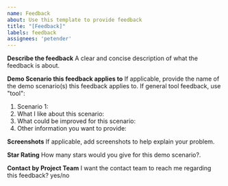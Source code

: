 ```yaml
---
name: Feedback
about: Use this template to provide feedback
title: "[Feedback]"
labels: feedback
assignees: 'petender'
---
```


**Describe the feedback**
A clear and concise description of what the feedback is about.

**Demo Scenario this feedback applies to**
If applicable, provide the name of the demo scenario(s) this feedback applies to. If general tool feedback, use "tool":
1. Scenario 1: 
2. What I like about this scenario:
3. What could be improved for this scenario:
4. Other information you want to provide:

**Screenshots**
If applicable, add screenshots to help explain your problem.

**Star Rating**
How many stars would you give for this demo scenario?.

**Contact by Project Team**
I want the contact team to reach me regarding this feedback? yes/no

